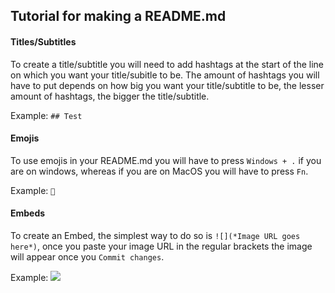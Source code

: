 ## Tutorial for making a README.md

#### Titles/Subtitles
To create a title/subtitle you will need to add hashtags at the start of the line on which you want your title/subitle to be. The amount of hashtags you will have to put depends on how big you want your title/subtitle to be, the lesser amount of hashtags, the bigger the title/subtitle.

Example:
``## Test``

#### Emojis
To use emojis in your README.md you will have to press `Windows + .` if you are on windows, whereas if you are on MacOS you will have to press `Fn`.

Example:
``👋``

#### Embeds
To create an Embed, the simplest way to do so is `![](*Image URL goes here*)`, once you paste your image URL in the regular brackets the image will appear once you `Commit changes`.

Example:
![](https://camo.githubusercontent.com/a0484e6383e852e622da1e934b7724921ab9b69d69246d90f899424b01f6deb1/68747470733a2f2f696d672e736869656c64732e696f2f62616467652f56697375616c25323053747564696f253230436f64652d3030373864372e7376673f7374796c653d666f722d7468652d6261646765266c6f676f3d76697375616c2d73747564696f2d636f6465266c6f676f436f6c6f723d7768697465)
